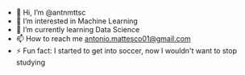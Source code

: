 - 👋 Hi, I’m @antnmttsc
- 👀 I’m interested in Machine Learning
- 🌱 I’m currently learning Data Science
- 📫 How to reach me antonio.mattesco01@gmail.com
- ⚡ Fun fact: I started to get into soccer, now I wouldn't want to stop studying
<!---
antnmttsc/antnmttsc is a ✨ special ✨ repository because its `README.md` (this file) appears on your GitHub profile.
You can click the Preview link to take a look at your changes.
--->
